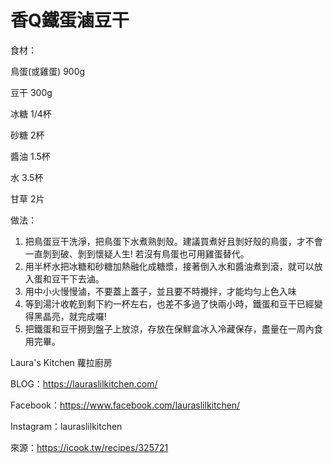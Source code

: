 # 香Q鐵蛋滷豆干

食材：

鳥蛋(或雞蛋) 
900g    

豆干 
300g

冰糖
1/4杯

砂糖
2杯

醬油
1.5杯

水
3.5杯

甘草
2片

做法：

1. 把鳥蛋豆干洗淨，把鳥蛋下水煮熟剝殼。建議買煮好且剝好殼的鳥蛋，才不會一直剝到破、剝到懷疑人生! 若沒有鳥蛋也可用雞蛋替代。
2. 用半杯水把冰糖和砂糖加熱融化成糖漿，接著倒入水和醬油煮到滾，就可以放入蛋和豆干下去滷。
3. 用中小火慢慢滷，不要蓋上蓋子，並且要不時攪拌，才能均勻上色入味
4. 等到湯汁收乾到剩下約一杯左右，也差不多過了快兩小時，鐵蛋和豆干已經變得黑晶亮，就完成囉!
5. 把鐵蛋和豆干撈到盤子上放涼，存放在保鮮盒冰入冷藏保存，盡量在一周內食用完畢。

Laura's Kitchen 蘿拉廚房

BLOG：https://lauraslilkitchen.com/

Facebook：https://www.facebook.com/lauraslilkitchen/

Instagram：lauraslilkitchen

來源：https://icook.tw/recipes/325721